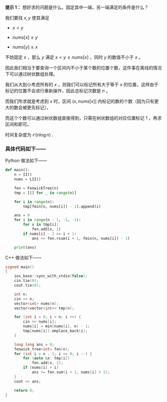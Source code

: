 **提示 1：** 想好求的问题是什么。固定其中一端，另一端满足的条件是什么？

我们要找 $x,y$ 使其满足

- $x\lt y$

- $nums[x]\geq y$

- $nums[y]\geq x$

不妨固定 $x$ ，那么 $y$ 满足 $x\lt y\leq nums[x]$ ，同时 $y$ 的数值不小于 $x$ 。

因此我们相当于要查询一个区间内不小于某个数的位置个数，这件事在离线的情况下可以通过树状数组处理。

我们从大到小考虑所有的 $x$ ，则我们可以标记所有大于等于 $x$ 的位置，这样由于标记的位置不会进行重新操作，因此总标记次数是 $n$ 。

而我们所求就是考虑到 $x$ 时，区间 $(x, nums[x]]$ 内标记的数的个数（因为只有更大的数会被更先标记）。

而这个个数可以通过树状数组直接得到，只需在树状数组的对应位置标记 $1$ ，再求区间和即可。

时间复杂度为 $\mathcal{O}(n\log n)$ .

### 具体代码如下——

Python 做法如下——

```Python []
def main():
    n = II()
    nums = LII()

    fen = FenwickTree(n)
    tmp = [[] for _ in range(n)]

    for i in range(n):
        tmp[fmin(n, nums[i]) - 1].append(i)

    ans = 0
    for i in range(n - 1, -1, -1):
        for x in tmp[i]:
            fen.add(x, 1)
        if nums[i] - 1 >= i + 1:
            ans += fen.rsum(i + 1, fmin(n, nums[i]) - 1)

    print(ans)
```

C++ 做法如下——

```cpp []
signed main()
{
    ios_base::sync_with_stdio(false);
    cin.tie(0);
    cout.tie(0);

    int n;
    cin >> n;
    vector<int> nums(n);
    vector<vector<int>> tmp(n);

    for (int i = 0; i < n; i ++) {
        cin >> nums[i];
        nums[i] = min(nums[i], n) - 1;
        tmp[nums[i]].emplace_back(i);
    }

    long long ans = 0;
    fenwick_tree<int> fen(n);
    for (int i = n - 1; i >= 0; i --) {
        for (auto &x: tmp[i])
            fen.add(x, 1);
        if (nums[i] > i)
            ans += fen.sum(i + 1, nums[i] + 1);
    }
    cout << ans;

    return 0;
}
```
